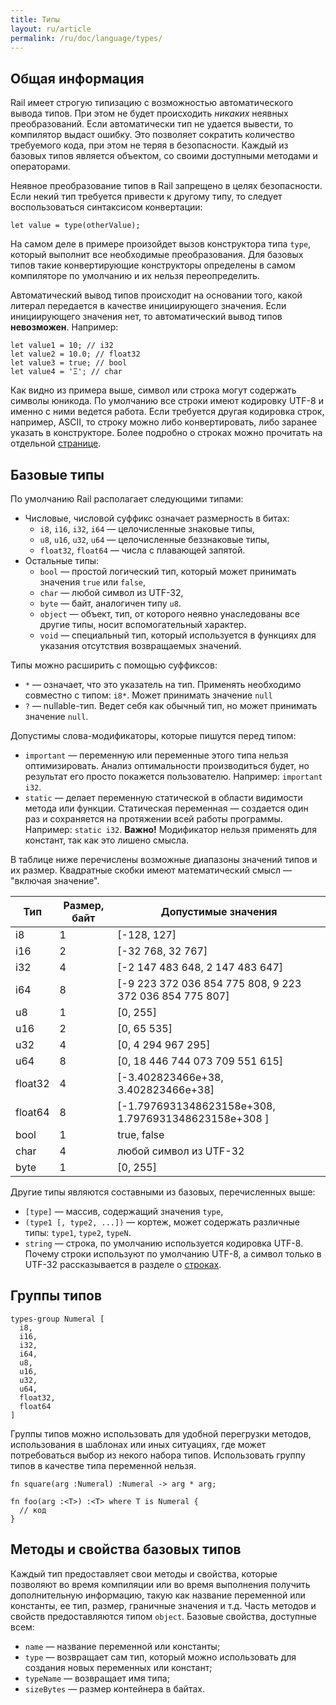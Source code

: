 ```yaml
---
title: Типы
layout: ru/article
permalink: /ru/doc/language/types/
---
```


## Общая информация

Rail имеет строгую типизацию с возможностью автоматического вывода типов. При этом не будет происходить _никаких_ неявных преобразований. Если автоматически тип не удается вывести, то компилятор выдаст ошибку. Это позволяет сократить количество требуемого кода, при этом не теряя в безопасности. Каждый из базовых типов является объектом, со своими доступными методами и операторами.

Неявное преобразование типов в Rail запрещено в целях безопасности. Если некий тип требуется привести к другому типу, то следует воспользоваться синтаксисом конвертации:

```
let value = type(otherValue);
```

На самом деле в примере произойдет вызов конструктора типа `type`, который выполнит все необходимые преобразования. Для базовых типов такие конвертирующие конструкторы определены в самом компиляторе по умолчанию и их нельзя переопределить.

Автоматический вывод типов происходит на основании того, какой литерал передается в качестве инициирующего значения. Если инициирующего значения нет, то автоматический вывод типов **невозможен**. Например:

```
let value1 = 10; // i32
let value2 = 10.0; // float32
let value3 = true; // bool
let value4 = 'Ξ'; // char
``` 

Как видно из примера выше, символ или строка могут содержать символы юникода. По умолчанию все строки имеют кодировку UTF-8 и именно с ними ведется работа. Если требуется другая кодировка строк, например, ASCII, то строку можно либо конвертировать, либо заранее указать в конструкторе. Более подробно о строках можно прочитать на отдельной [странице](/ru/doc/language/strings).

## Базовые типы

По умолчанию Rail располагает следующими типами:

* Числовые, числовой суффикс означает размерность в битах:
  * `i8`, `i16`, `i32`, `i64` — целочисленные знаковые типы,
  * `u8`, `u16`, `u32`, `u64` — целочисленные беззнаковые типы,
  * `float32`, `float64` — числа с плавающей запятой.
* Остальные типы:
  * `bool` — простой логический тип, который может принимать значения `true` или `false`,
  * `char` — любой символ из UTF-32,
  * `byte` — байт, аналогичен типу `u8`.
  * `object` — объект, тип, от которого неявно унаследованы все другие типы, носит вспомогательный характер.
  * `void` — специальный тип, который используется в функциях для указания отсутствия возвращаемых значений.
  
Типы можно расширить с помощью суффиксов:
  * `*` — означает, что это указатель на тип. Применять необходимо совместно с типом: `i8*`. Может принимать значение `null`
  * `?` — nullable-тип. Ведет себя как обычный тип, но может принимать значение `null`.
  
Допустимы слова-модификаторы, которые пишутся перед типом:
  * `important` — переменную или переменные этого типа нельзя оптимизировать. Анализ оптимальности производиться будет, но результат его просто покажется пользователю. Например: `important i32`.
  * `static` — делает переменную статической в области видимости метода или функции. Статическая переменная — создается один раз и сохраняется на протяжении всей работы программы. Например: `static i32`. **Важно!** Модификатор нельзя применять для констант, так как это лишено смысла.

В таблице ниже перечислены возможные диапазоны значений типов и их размер. Квадратные скобки имеют математический смысл — "включая значение".

| Тип      | Размер, байт | Допустимые значения                                      |
|----------|--------------|----------------------------------------------------------|
| i8       | 1            | [-128, 127]                                              |
| i16      | 2            | [-32 768, 32 767]                                        |
| i32      | 4            | [-2 147 483 648, 2 147 483 647]	                         |
| i64      | 8            | [-9 223 372 036 854 775 808, 9 223 372 036 854 775 807]  |
| u8       | 1            | [0, 255]                                                 |
| u16      | 2            | [0, 65 535]                                              |
| u32      | 4            | [0, 4 294 967 295]                                       |
| u64      | 8            | [0, 18 446 744 073 709 551 615]                          |
| float32  | 4            | [-3.402823466e+38, 3.402823466e+38]                      |
| float64  | 8            | [-1.7976931348623158e+308, 1.7976931348623158e+308 ]     |
| bool     | 1            | true, false                                              |
| char     | 4            | любой символ из UTF-32                                   |
| byte     | 1            | [0, 255]                                                 |

Другие типы являются составными из базовых, перечисленных выше:

* `[type]` — массив, содержащий значения `type`,
* `(type1 [, type2, ...])` — кортеж, может содержать различные типы: `type1`, `type2`, `typeN`.
* `string` — строка, по умолчанию используется кодировка UTF-8. Почему строки используют по умолчанию UTF-8, а символ только в UTF-32 рассказывается в разделе о [строках](/ru/doc/language/strings).

## Группы типов

```
types-group Numeral [
  i8,
  i16,
  i32,
  i64,
  u8,
  u16,
  u32,
  u64,
  float32,
  float64
]
```

Группы типов можно использовать для удобной перегрузки методов, использования в шаблонах или иных ситуациях, где может потребоваться выбор из некого набора типов. Использовать группу типов в качестве типа переменной нельзя.

```
fn square(arg :Numeral) :Numeral -> arg * arg;

fn foo(arg :<T>) :<T> where T is Numeral {
  // код
}
```

## Методы и свойства базовых типов

Каждый тип предоставляет свои методы и свойства, которые позволяют во время компиляции или во время выполнения получить дополнительную информацию, такую как название переменной или константы, ее тип, размер, граничные значения и т.д. Часть методов и свойств предоставляются типом `object`. Базовые свойства, доступные всем:

* `name` — название переменной или константы;
* `type` — возвращает сам тип, который можно использовать для создания новых переменных или констант;
* `typeName` — возвращает имя типа;
* `sizeBytes` — размер контейнера в байтах.
